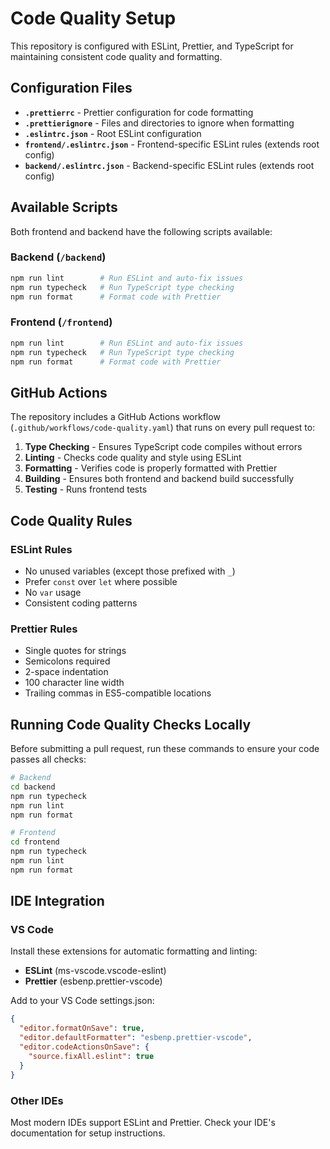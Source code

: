 # Code Quality Setup

This repository is configured with ESLint, Prettier, and TypeScript for maintaining consistent code quality and formatting.

## Configuration Files

- **`.prettierrc`** - Prettier configuration for code formatting
- **`.prettierignore`** - Files and directories to ignore when formatting
- **`.eslintrc.json`** - Root ESLint configuration
- **`frontend/.eslintrc.json`** - Frontend-specific ESLint rules (extends root config)
- **`backend/.eslintrc.json`** - Backend-specific ESLint rules (extends root config)

## Available Scripts

Both frontend and backend have the following scripts available:

### Backend (`/backend`)

```bash
npm run lint        # Run ESLint and auto-fix issues
npm run typecheck   # Run TypeScript type checking
npm run format      # Format code with Prettier
```

### Frontend (`/frontend`)

```bash
npm run lint        # Run ESLint and auto-fix issues
npm run typecheck   # Run TypeScript type checking
npm run format      # Format code with Prettier
```

## GitHub Actions

The repository includes a GitHub Actions workflow (`.github/workflows/code-quality.yaml`) that runs on every pull request to:

1. **Type Checking** - Ensures TypeScript code compiles without errors
2. **Linting** - Checks code quality and style using ESLint
3. **Formatting** - Verifies code is properly formatted with Prettier
4. **Building** - Ensures both frontend and backend build successfully
5. **Testing** - Runs frontend tests

## Code Quality Rules

### ESLint Rules

- No unused variables (except those prefixed with `_`)
- Prefer `const` over `let` where possible
- No `var` usage
- Consistent coding patterns

### Prettier Rules

- Single quotes for strings
- Semicolons required
- 2-space indentation
- 100 character line width
- Trailing commas in ES5-compatible locations

## Running Code Quality Checks Locally

Before submitting a pull request, run these commands to ensure your code passes all checks:

```bash
# Backend
cd backend
npm run typecheck
npm run lint
npm run format

# Frontend
cd frontend
npm run typecheck
npm run lint
npm run format
```

## IDE Integration

### VS Code

Install these extensions for automatic formatting and linting:

- **ESLint** (ms-vscode.vscode-eslint)
- **Prettier** (esbenp.prettier-vscode)

Add to your VS Code settings.json:

```json
{
  "editor.formatOnSave": true,
  "editor.defaultFormatter": "esbenp.prettier-vscode",
  "editor.codeActionsOnSave": {
    "source.fixAll.eslint": true
  }
}
```

### Other IDEs

Most modern IDEs support ESLint and Prettier. Check your IDE's documentation for setup instructions.
